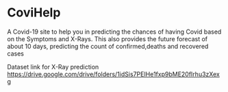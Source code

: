 # CoviHelp
A Covid-19 site to help you in predicting the chances of having Covid based on the Symptoms and X-Rays. This also provides the future forecast of about 10 days, predicting the count of confirmed,deaths and recovered cases 

Dataset link for X-Ray prediction
https://drive.google.com/drive/folders/1idSis7PEIHe1fxp9bME20fIrhu3zXexg
